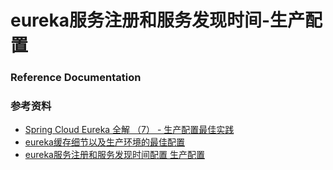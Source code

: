 # eureka服务注册和服务发现时间-生产配置

### Reference Documentation

### 参考资料

* [Spring Cloud Eureka 全解 （7） - 生产配置最佳实践](https://blog.csdn.net/zhxdick/article/details/79153711)
* [eureka缓存细节以及生产环境的最佳配置](https://blog.csdn.net/zzy7075/article/details/91882373)
* [eureka服务注册和服务发现时间配置 生产配置](https://blog.csdn.net/ifrozen/article/details/80050827)

